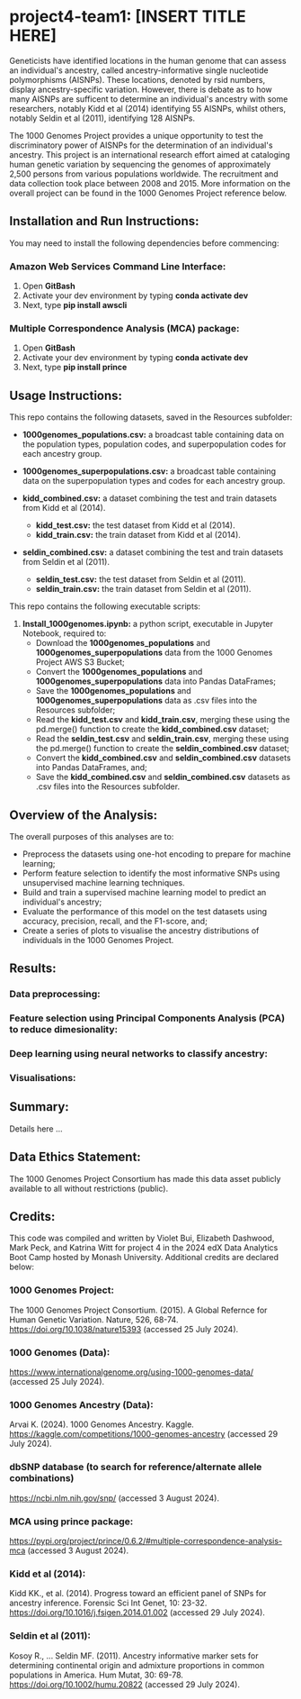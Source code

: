 # project4-team1: [INSERT TITLE HERE]
Geneticists have identified locations in the human genome that can assess an individual's ancestry, called ancestry-informative single nucleotide polymorphisms (AISNPs). These locations, denoted by rsid numbers, display ancestry-specific variation. However, there is debate as to how many AISNPs are sufficent to determine an individual's ancestry with some researchers, notably Kidd et al (2014) identifying 55 AISNPs, whilst others, notably Seldin et al (2011), identifying 128 AISNPs.

The 1000 Genomes Project provides a unique opportunity to test the discriminatory power of AISNPs for the determination of an individual's ancestry. This project is an international research effort aimed at cataloging human genetic variation by sequencing the genomes of approximately 2,500 persons from various populations worldwide. The recruitment and data collection took place between 2008 and 2015. More information on the overall project can be found in the 1000 Genomes Project reference below.




## Installation and Run Instructions:
You may need to install the following dependencies before commencing:

### Amazon Web Services Command Line Interface:
1. Open **GitBash**
2. Activate your dev environment by typing **conda activate dev**
3. Next, type **pip install awscli**

### Multiple Correspondence Analysis (MCA) package:
1. Open **GitBash**
2. Activate your dev environment by typing **conda activate dev**
3. Next, type **pip install prince**


## Usage Instructions:
This repo contains the following datasets, saved in the Resources subfolder:
* **1000genomes_populations.csv:** a broadcast table containing data on the population types, population codes, and superpopulation codes for each ancestry group.

* **1000genomes_superpopulations.csv:** a broadcast table containing data on the superpopulation types and codes for each ancestry group.
  
* **kidd_combined.csv:** a dataset combining the test and train datasets from Kidd et al (2014).
  * **kidd_test.csv:** the test dataset from Kidd et al (2014).
  * **kidd_train.csv:** the train dataset from Kidd et al (2014).
    
* **seldin_combined.csv:** a dataset combining the test and train datasets from Seldin et al (2011).
  * **seldin_test.csv:** the test dataset from Seldin et al (2011).
  * **seldin_train.csv:** the train dataset from Seldin et al (2011).

This repo contains the following executable scripts:
1. **Install_1000genomes.ipynb:** a python script, executable in Jupyter Notebook, required to:
    * Download the **1000genomes_populations** and **1000genomes_superpopulations** data from the 1000 Genomes Project AWS S3 Bucket;
    * Convert the **1000genomes_populations** and **1000genomes_superpopulations** data into Pandas DataFrames;
    * Save the **1000genomes_populations** and **1000genomes_superpopulations** data as .csv files into the Resources subfolder;
    * Read the **kidd_test.csv** and **kidd_train.csv**, merging these using the pd.merge() function to create the **kidd_combined.csv** dataset;
    * Read the **seldin_test.csv** and **seldin_train.csv**, merging these using the pd.merge() function to create the **seldin_combined.csv** dataset;
    * Convert the **kidd_combined.csv** and **seldin_combined.csv** datasets into Pandas DataFrames, and;
    * Save the **kidd_combined.csv** and **seldin_combined.csv** datasets as .csv files into the Resources subfolder.

## Overview of the Analysis:
The overall purposes of this analyses are to:
* Preprocess the datasets using one-hot encoding to prepare for machine learning;
* Perform feature selection to identify the most informative SNPs using unsupervised machine learning techniques.
* Build and train a supervised machine learning model to predict an individual's ancestry;
* Evaluate the performance of this model on the test datasets using accuracy, precision, recall, and the F1-score, and;
* Create a series of plots to visualise the ancestry distributions of individuals in the 1000 Genomes Project.


## Results:
### Data preprocessing:

### Feature selection using Principal Components Analysis (PCA) to reduce dimesionality:

### Deep learning using neural networks to classify ancestry:

### Visualisations:


## Summary:
Details here ...


## Data Ethics Statement:
The 1000 Genomes Project Consortium has made this data asset publicly available to all without restrictions (public).


## Credits:
This code was compiled and written by Violet Bui, Elizabeth Dashwood, Mark Peck, and Katrina Witt for project 4 in the 2024 edX Data Analytics Boot Camp hosted by Monash University. Additional credits are declared below:

### 1000 Genomes Project:
The 1000 Genomes Project Consortium. (2015). A Global Refernce for Human Genetic Variation. Nature, 526, 68-74. https://doi.org/10.1038/nature15393 (accessed 25 July 2024).

### 1000 Genomes (Data):
https://www.internationalgenome.org/using-1000-genomes-data/ (accessed 25 July 2024).

### 1000 Genomes Ancestry (Data):
Arvai K. (2024). 1000 Genomes Ancestry. Kaggle. https://kaggle.com/competitions/1000-genomes-ancestry (accessed 29 July 2024).

### dbSNP database (to search for reference/alternate allele combinations)
https://ncbi.nlm.nih.gov/snp/ (accessed 3 August 2024).

### MCA using prince package:
https://pypi.org/project/prince/0.6.2/#multiple-correspondence-analysis-mca (accessed 3 August 2024).

### Kidd et al (2014):
Kidd KK., et al. (2014). Progress toward an efficient panel of SNPs for ancestry inference. Forensic Sci Int Genet, 10: 23-32. https://doi.org/10.1016/j.fsigen.2014.01.002 (accessed 29 July 2024).

### Seldin et al (2011):
Kosoy R., ... Seldin MF. (2011). Ancestry informative marker sets for determining continental origin and admixture proportions in common populations in America. Hum Mutat, 30: 69-78. https://doi.org/10.1002/humu.20822 (accessed 29 July 2024).



